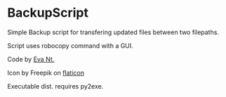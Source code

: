 # BackupScript
Simple Backup script for transfering updated files between two filepaths.

Script uses robocopy command with a GUI.

Code by [Eva Nt.](https://github.com/evedour)

Icon by Freepik on [flaticon](https://www.flaticon.com/free-icon/data-copy_3442161?term=backup&page=1&position=1&page=1&position=1&related_id=3442161&origin=search)

Executable dist. requires py2exe. 